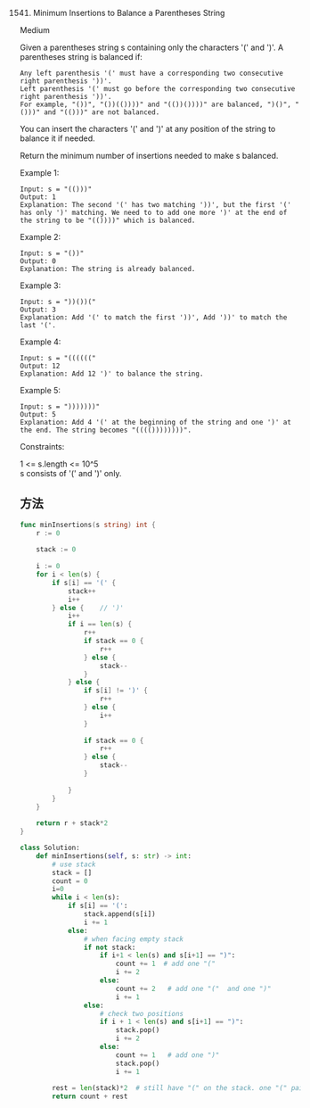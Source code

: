 1541. Minimum Insertions to Balance a Parentheses String


Medium


Given a parentheses string s containing only the characters '(' and ')'. A parentheses string is balanced if:

```
Any left parenthesis '(' must have a corresponding two consecutive right parenthesis '))'.
Left parenthesis '(' must go before the corresponding two consecutive right parenthesis '))'.
For example, "())", "())(())))" and "(())())))" are balanced, ")()", "()))" and "(()))" are not balanced.
```

You can insert the characters '(' and ')' at any position of the string to balance it if needed.

Return the minimum number of insertions needed to make s balanced.

 

Example 1:

```
Input: s = "(()))"
Output: 1
Explanation: The second '(' has two matching '))', but the first '(' has only ')' matching. We need to to add one more ')' at the end of the string to be "(())))" which is balanced.
```

Example 2:

```
Input: s = "())"
Output: 0
Explanation: The string is already balanced.
```

Example 3:

```
Input: s = "))())("
Output: 3
Explanation: Add '(' to match the first '))', Add '))' to match the last '('.
```

Example 4:

```
Input: s = "(((((("
Output: 12
Explanation: Add 12 ')' to balance the string.
```

Example 5:

```
Input: s = ")))))))"
Output: 5
Explanation: Add 4 '(' at the beginning of the string and one ')' at the end. The string becomes "(((())))))))".
```
 

Constraints:

1 <= s.length <= 10^5  
s consists of '(' and ')' only.


## 方法

```go
func minInsertions(s string) int {
    r := 0
    
    stack := 0
    
    i := 0
    for i < len(s) {
        if s[i] == '(' {
            stack++
            i++
        } else {    // ')'
            i++
            if i == len(s) {
                r++
                if stack == 0 {
                    r++
                } else {
                    stack--
                }
            } else {
                if s[i] != ')' {
                    r++
                } else {
                    i++
                }
                
                if stack == 0 {
                    r++
                } else {
                    stack--
                }
                
            }
        }
    }
    
    return r + stack*2
}
```


```python
class Solution:
    def minInsertions(self, s: str) -> int:
        # use stack
        stack = []
        count = 0
        i=0
        while i < len(s):
            if s[i] == '(':
                stack.append(s[i])
                i += 1
            else:
                # when facing empty stack
                if not stack:
                    if i+1 < len(s) and s[i+1] == ")":
                        count += 1  # add one "("
                        i += 2
                    else:
                        count += 2   # add one "("  and one ")"
                        i += 1
                else:
                    # check two positions
                    if i + 1 < len(s) and s[i+1] == ")":
                        stack.pop()
                        i += 2
                    else:
                        count += 1   # add one ")"
                        stack.pop()
                        i += 1
        
        rest = len(stack)*2  # still have "(" on the stack. one "(" pairs with two ")"
        return count + rest
```